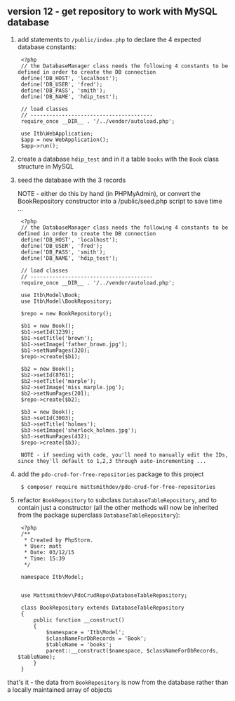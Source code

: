 
## version 12 - get repository to work with MySQL database

1. add statements to `/public/index.php` to declare the 4 expected database constants:

        <?php
        // the DatabaseManager class needs the following 4 constants to be defined in order to create the DB connection
        define('DB_HOST', 'localhost');
        define('DB_USER', 'fred');
        define('DB_PASS', 'smith');
        define('DB_NAME', 'hdip_test');

        // load classes
        // ---------------------------------------
        require_once __DIR__ . '/../vendor/autoload.php';

        use Itb\WebApplication;
        $app = new WebApplication();
        $app->run();

1. create a database `hdip_test` and in it a table `books` with the `Book` class structure in MySQL

1. seed the database with the 3 records

    NOTE - either do this by hand (in PHPMyAdmin), or convert the BookRepository constructor into a /public/seed.php script to save time ...

        <?php
        // the DatabaseManager class needs the following 4 constants to be defined in order to create the DB connection
        define('DB_HOST', 'localhost');
        define('DB_USER', 'fred');
        define('DB_PASS', 'smith');
        define('DB_NAME', 'hdip_test');

        // load classes
        // ---------------------------------------
        require_once __DIR__ . '/../vendor/autoload.php';

        use Itb\Model\Book;
        use Itb\Model\BookRepository;

        $repo = new BookRepository();

        $b1 = new Book();
        $b1->setId(1239);
        $b1->setTitle('brown');
        $b1->setImage('father_brown.jpg');
        $b1->setNumPages(320);
        $repo->create($b1);

        $b2 = new Book();
        $b2->setId(8761);
        $b2->setTitle('marple');
        $b2->setImage('miss_marple.jpg');
        $b2->setNumPages(201);
        $repo->create($b2);

        $b3 = new Book();
        $b3->setId(3003);
        $b3->setTitle('holmes');
        $b3->setImage('sherlock_holmes.jpg');
        $b3->setNumPages(432);
        $repo->create($b3);

        NOTE - if seeding with code, you'll need to manually edit the IDs, since they'll default to 1,2,3 through auto-incrementing ...


1. add the `pdo-crud-for-free-repositories` package to this project

        $ composer require mattsmithdev/pdo-crud-for-free-repositories

1. refactor `BookRepository` to subclass `DatabaseTableRepository`, and to contain just a constructor (all the other methods will now be inherited from the package superclass `DatabaseTableRepository`):

        <?php
        /**
         * Created by PhpStorm.
         * User: matt
         * Date: 03/12/15
         * Time: 15:39
         */

        namespace Itb\Model;


        use Mattsmithdev\PdoCrudRepo\DatabaseTableRepository;

        class BookRepository extends DatabaseTableRepository
        {
            public function __construct()
            {
                $namespace = 'Itb\Model';
                $classNameForDbRecords = 'Book';
                $tableName = 'books';
                parent::__construct($namespace, $classNameForDbRecords, $tableName);
            }
        }


that's it - the data from `BookRepository` is now from the database rather than a locally maintained array of objects